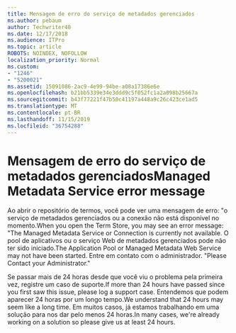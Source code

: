 ```yaml
---
title: Mensagem de erro do serviço de metadados gerenciados
ms.author: pebaum
author: Techwriter40
ms.date: 12/17/2018
ms.audience: ITPro
ms.topic: article
ROBOTS: NOINDEX, NOFOLLOW
localization_priority: Normal
ms.custom:
- "1246"
- "5200021"
ms.assetid: 15091086-2ac9-4e99-94be-a08a17386e6e
ms.openlocfilehash: b21bb5339e34e3ddd9c5f052fc1a2a098b25667a
ms.sourcegitcommit: b43f77221f47b50c41197a448a9c26c423ce1ad5
ms.translationtype: MT
ms.contentlocale: pt-BR
ms.lasthandoff: 11/15/2019
ms.locfileid: "36754288"
---
```

# <a name="managed-metadata-service-error-message"></a><span data-ttu-id="67218-102">Mensagem de erro do serviço de metadados gerenciados</span><span class="sxs-lookup"><span data-stu-id="67218-102">Managed Metadata Service error message</span></span>

<span data-ttu-id="67218-103">Ao abrir o repositório de termos, você pode ver uma mensagem de erro: "o serviço de metadados gerenciados ou a conexão não está disponível no momento.</span><span class="sxs-lookup"><span data-stu-id="67218-103">When you open the Term Store, you may see an error message: "The Managed Metadata Service or Connection is currently not available.</span></span> <span data-ttu-id="67218-104">O pool de aplicativos ou o serviço Web de metadados gerenciados pode não ter sido iniciado.</span><span class="sxs-lookup"><span data-stu-id="67218-104">The Application Pool or Managed Metadata Web Service may not have been started.</span></span> <span data-ttu-id="67218-105">Entre em contato com o administrador. "</span><span class="sxs-lookup"><span data-stu-id="67218-105">Please Contact your Administrator."</span></span>
  
<span data-ttu-id="67218-106">Se passar mais de 24 horas desde que você viu o problema pela primeira vez, registre um caso de suporte.</span><span class="sxs-lookup"><span data-stu-id="67218-106">If more than 24 hours have passed since you first saw this issue, please log a support case.</span></span> <span data-ttu-id="67218-107">Entendemos que podem aparecer 24 horas por um longo tempo.</span><span class="sxs-lookup"><span data-stu-id="67218-107">We understand that 24 hours may seem like a long time.</span></span> <span data-ttu-id="67218-108">Em muitos casos, já estamos trabalhando em uma solução para nos dar pelo menos 24 horas.</span><span class="sxs-lookup"><span data-stu-id="67218-108">In many cases, we're already working on a solution so please give us at least 24 hours.</span></span>
  